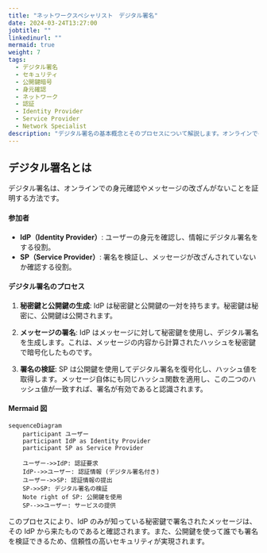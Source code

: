 ```yaml
---
title: "ネットワークスペシャリスト　デジタル署名"
date: 2024-03-24T13:27:00
jobtitle: ""
linkedinurl: ""
mermaid: true
weight: 7
tags:
  - デジタル署名
  - セキュリティ
  - 公開鍵暗号
  - 身元確認
  - ネットワーク
  - 認証
  - Identity Provider
  - Service Provider
  - Network Specialist
description: "デジタル署名の基本概念とそのプロセスについて解説します。オンラインでの身元確認やメッセージの改ざん防止に使用されるデジタル署名の仕組みを、Identity Provider（IdP）とService Provider（SP）の役割に基づいて説明します。秘密鍵と公開鍵の使用方法、署名の生成と検証の手順を示し、Mermaid図を用いて具体的な流れを視覚化しています。"
---
```


## デジタル署名とは

デジタル署名は、オンラインでの身元確認やメッセージの改ざんがないことを証明する方法です。

#### 参加者

- **IdP（Identity Provider）**: ユーザーの身元を確認し、情報にデジタル署名をする役割。
- **SP（Service Provider）**: 署名を検証し、メッセージが改ざんされていないか確認する役割。

#### デジタル署名のプロセス

1. **秘密鍵と公開鍵の生成**:
   IdP は秘密鍵と公開鍵の一対を持ちます。秘密鍵は秘密に、公開鍵は公開されます。

2. **メッセージの署名**:
   IdP はメッセージに対して秘密鍵を使用し、デジタル署名を生成します。これは、メッセージの内容から計算されたハッシュを秘密鍵で暗号化したものです。

3. **署名の検証**:
   SP は公開鍵を使用してデジタル署名を復号化し、ハッシュ値を取得します。メッセージ自体にも同じハッシュ関数を適用し、この二つのハッシュ値が一致すれば、署名が有効であると認識されます。

#### Mermaid 図

```mermaid
sequenceDiagram
    participant ユーザー
    participant IdP as Identity Provider
    participant SP as Service Provider

    ユーザー->>IdP: 認証要求
    IdP-->>ユーザー: 認証情報 (デジタル署名付き)
    ユーザー->>SP: 認証情報の提出
    SP->>SP: デジタル署名の検証
    Note right of SP: 公開鍵を使用
    SP-->>ユーザー: サービスの提供
```

このプロセスにより、IdP のみが知っている秘密鍵で署名されたメッセージは、その IdP から来たものであると確認されます。また、公開鍵を使って誰でも署名を検証できるため、信頼性の高いセキュリティが実現されます。
